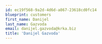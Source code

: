 ```yaml
---
id: ec19f568-9a2d-4d6d-a867-23618cd0fc14
blueprint: customers
first_name: Danijel
last_name: Gazvoda
email: danijel.gazvoda@krka.biz
title: 'Danijel Gazvoda'
---
```

